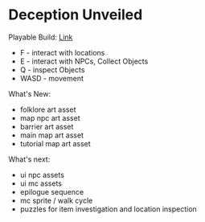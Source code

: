 # Deception Unveiled
 
Playable Build: [Link](https://dahmanp.github.io/Deception-Unveiled/)
- F - interact with  locations
- E - interact with NPCs, Collect Objects
- Q - inspect Objects
- WASD - movement

What's New:
- folklore art asset
- map npc art asset
- barrier art asset
- main map art asset
- tutorial map art asset

What's next:
- ui npc assets
- ui mc assets
- epilogue sequence
- mc sprite / walk cycle
- puzzles for item investigation and location inspection

